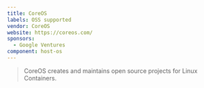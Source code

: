 ```yaml
---
title: CoreOS
labels: OSS supported
vendor: CoreOS
website: https://coreos.com/
sponsors:
  - Google Ventures
component: host-os
---
```

> CoreOS creates and maintains open source projects for Linux Containers.
